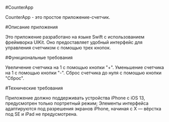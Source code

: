 #CounterApp

CounterApp - это простое приложение-счетчик.

#Описание приложения

Это приложение разработано на языке Swift с использованием фреймворка UIKit. Оно предоставляет удобный интерфейс для управления счетчиком с помощью трех кнопок.

#Функциональные требования

Увеличение счетчика на 1 с помощью кнопки "+".
Уменьшение счетчика на 1 с помощью кнопки "-".
Сброс счетчика до нуля с помощью кнопки "Сброс".

#Технические требования

Приложение должно поддерживать устройства iPhone с iOS 13, предусмотрен только портретный режим;
Элементы интерфейса адаптируются под разрешения экранов iPhone, начиная с X — вёрстка под SE и iPad не предусмотрена.
